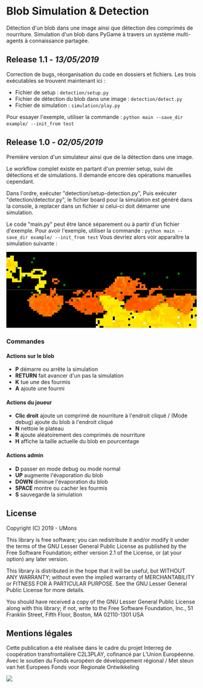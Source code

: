 # Blob Simulation & Detection
Détection d'un blob dans une image ainsi que détection des comprimés de nourriture. Simulation d'un blob dans PyGame à travers un système multi-agents à connaissance partagée.

## Release 1.1 - *13/05/2019*
Correction de bugs, réorganisation du code en dossiers et fichiers.
Les trois exécutables se trouvent maintenant ici : 
+ Fichier de setup : `detection/setup.py`
+ Fichier de détection du blob dans une image : `detection/detect.py`
+ Fichier de simulation : `simulation/play.py`

Pour essayer l'exemple, utiliser la commande : 
`python main --save_dir example/ --init_from test`

## Release 1.0 - *02/05/2019*

Première version d'un simulateur ainsi que de la détection dans une image.

Le workflow complet existe en partant d'un premier setup, suivi de détections et de simulations. Il demande encore des opérations manuelles cependant.

Dans l'ordre, exécuter "detection/setup-detection.py", 
Puis exécuter "detection/detector.py", le fichier board pour la simulation est généré dans la console, à replacer dans un fichier si celui-ci doit démarrer une simulation.

Le code "main.py" peut être lancé séparement ou à partir d'un fichier d'exemple.
Pour avoir l'exemple, utiliser la commande : 
`python main --save_dir example/ --init_from test`
Vous devriez alors voir apparaître la simulation suivante  : 

![Simulation screenshot](example/test.jpg?raw=true "Test Simulation") 

### Commandes
#### Actions sur le blob
+ **P** démarre ou arrête la simulation
+ **RETURN** fait avancer d'un pas la simulation
+ **K** tue une des fourmis
+ **A** ajoute une fourmi
#### Actions du joueur
+ **Clic droit** ajoute un comprimé de nourriture à l'endroit cliqué / (Mode debug) ajoute du blob à l'endroit cliqué
+ **N** nettoie le plateau
+ **R** ajoute aléatoirement des comprimés de nourriture
+ **H** affiche la taille actuelle du blob en pourcentage
#### Actions admin
+ **D** passer en mode debug ou mode normal
+ **UP** augmente l'évaporation du blob
+ **DOWN** diminue l'évaporation du blob
+ **SPACE** montre ou cacher les fourmis
+ **S** sauvegarde la simulation

## License
Copyright (C) 2019 - UMons

This library is free software; you can redistribute it and/or
modify it under the terms of the GNU Lesser General Public
License as published by the Free Software Foundation; either
version 2.1 of the License, or (at your option) any later version.

This library is distributed in the hope that it will be useful,
but WITHOUT ANY WARRANTY; without even the implied warranty of
MERCHANTABILITY or FITNESS FOR A PARTICULAR PURPOSE.  See the GNU
Lesser General Public License for more details.

You should have received a copy of the GNU Lesser General Public
License along with this library; if not, write to the Free Software
Foundation, Inc., 51 Franklin Street, Fifth Floor, Boston, MA  02110-1301  USA

## Mentions légales
Cette publication a été réalisée dans le cadre du projet Interreg de coopération transfrontalière C2L3PLAY, cofinancé par L’Union Européenne. Avec le soutien du Fonds européen de développement régional / Met steun van het Europees Fonds voor Regionale Ontwikkeling

<img src="https://crossborderlivinglabs.eu/wp-content/uploads/2018/02/LogoProjets_GoToS3_C2L3PLAY.png" width="200px"/>